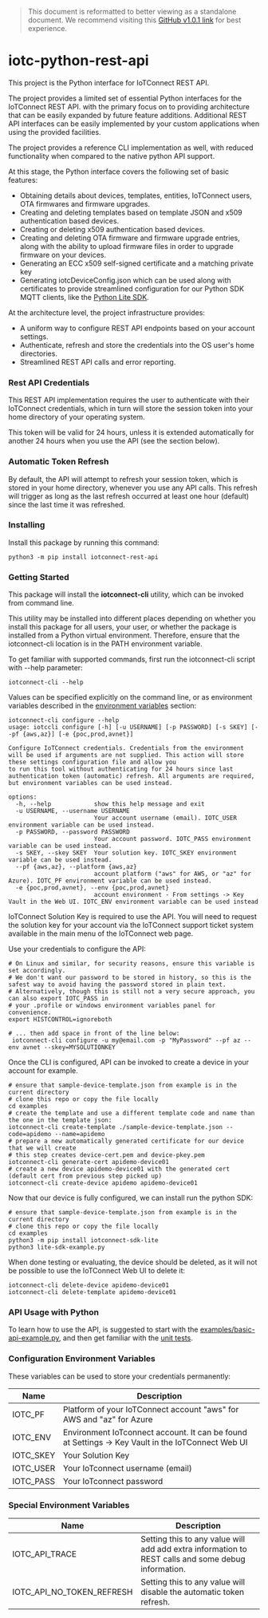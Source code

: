
> This document is reformatted to better viewing as a standalone document.
> We recommend visiting this [GitHub v1.0.1 link](https://github.com/avnet-iotconnect/iotc-python-rest-api/blob/v1.0.1/) for best experience.

# iotc-python-rest-api
This project is the Python interface for IoTConnect REST API.

The project provides a limited set of essential Python interfaces for the IoTConnect REST API.
with the primary focus on to providing architecture that can be easily expanded by future 
feature additions. Additional REST API interfaces can be easily implemented 
by your custom applications when using the provided facilities.

The project provides a reference CLI implementation as well, with reduced
functionality when compared to the native python API support.

At this stage, the Python interface covers the following set of basic features:
* Obtaining details about devices, templates, entities, IoTConnect users, OTA firmwares and firmware upgrades.
* Creating and deleting templates based on template JSON and x509 authentication based devices.
* Creating or deleting x509 authentication based devices.
* Creating and deleting OTA firmware and firmware upgrade entries, along with the ability to upload firmware files
  in order to upgrade firmware on your devices. 
* Generating an ECC x509 self-signed certificate and a matching private key
* Generating iotcDeviceConfig.json which can be used along with certificates
to provide streamlined configuration for our Python SDK MQTT clients, 
like the [Python Lite SDK](https://github.com/avnet-iotconnect/iotc-python-lite-sdk). 

At the architecture level, the project infrastructure provides:
* A uniform way to configure REST API endpoints based on your account settings.
* Authenticate, refresh and store the credentials into the OS user's home directories.
* Streamlined REST API calls and error reporting.


### Rest API Credentials

This REST API implementation requires the user to authenticate with their IoTConnect
credentials, which in turn will store the session token into your 
home directory of your operating system. 

This token will be valid for 24 hours, unless it is extended automatically
for another 24 hours when you use the API (see the section below).


### Automatic Token Refresh

By default, the API will attempt to refresh your session token, which is stored in your 
home directory, whenever you use any API calls. This refresh will trigger as long as the 
last refresh occurred at least one hour (default) since the last time it was refreshed.


### Installing

Install this package by running this command:

```shell
python3 -m pip install iotconnect-rest-api
```


### Getting Started

This package will install the **iotconnect-cli** utility, which can be invoked from command line.

This utility may be installed into different places depending on whether you install this package for all users, 
your user, or whether the package is installed from a Python virtual environment.
Therefore, ensure that the iotconnect-cli location is in the PATH environment variable.

To get familiar with supported commands, first run the iotconnect-cli script with --help parameter:

```shell
iotconnect-cli --help
```

Values can be specified explicitly on the command line, or as environment variables 
described in the [environment variables](https://github.com/avnet-iotconnect/iotc-python-rest-api/blob/v1.0.1/#configuration-environment-variables) section:

```shell
iotconnect-cli configure --help
usage: iotccli configure [-h] [-u USERNAME] [-p PASSWORD] [-s SKEY] [--pf {aws,az}] [-e {poc,prod,avnet}]

Configure IoTConnect credentials. Credentials from the environment will be used if arguments are not supplied. This action will store these settings configuration file and allow you
to run this tool without authenticating for 24 hours since last authentication token (automatic) refresh. All arguments are required, but environment variables can be used instead.

options:
  -h, --help            show this help message and exit
  -u USERNAME, --username USERNAME
                        Your account username (email). IOTC_USER environment variable can be used instead.
  -p PASSWORD, --password PASSWORD
                        Your account password. IOTC_PASS environment variable can be used instead.
  -s SKEY, --skey SKEY  Your solution key. IOTC_SKEY environment variable can be used instead.
  --pf {aws,az}, --platform {aws,az}
                        account platform ("aws" for AWS, or "az" for Azure). IOTC_PF environment variable can be used instead.
  -e {poc,prod,avnet}, --env {poc,prod,avnet}
                        account environment - From settings -> Key Vault in the Web UI. IOTC_ENV environment variable can be used instead
```

IoTConnect Solution Key is required to use the API. You will need to request the solution key for your account
via the IoTConnect support ticket system available in the main menu of the IoTConnect web page.

Use your credentials to configure the API:

```shell
# On Linux and similar, for security reasons, ensure this variable is set accordingly.
# We don't want our password to be stored in history, so this is the safest way to avoid having the password stored in plain text.
# Alternatively, though this is still not a very secure approach, you can also export IOTC_PASS in 
# your .profile or windows environment variables panel for convenience.
export HISTCONTROL=ignoreboth
 
# ... then add space in front of the line below:
 iotconnect-cli configure -u my@email.com -p "MyPassword" --pf az --env avnet --skey=MYSOLUTIONKEY  
```

Once the CLI is configured, API can be invoked to create a device in your account for example.

```shell
# ensure that sample-device-template.json from example is in the current directory
# clone this repo or copy the file locally
cd examples
# create the template and use a different template code and name than the one in the template json:
iotconnect-cli create-template ./sample-device-template.json --code=apidemo --name=apidemo
# prepare a new automatically generated certificate for our device that we will create
# this step creates device-cert.pem and device-pkey.pem
iotconnect-cli generate-cert apidemo-device01
# create a new device apidemo-device01 with the generated cert (default cert from previous step picked up)
iotconnect-cli create-device apidemo apidemo-device01
```

Now that our device is fully configured, we can install run the python SDK:

```shell
# ensure that sample-device-template.json from example is in the current directory
# clone this repo or copy the file locally
cd examples
python3 -m pip install iotconnect-sdk-lite
python3 lite-sdk-example.py
```

When done testing or evaluating, the device should be deleted, as it will not be possible
to use the IoTConnect Web UI to delete it:

```shell
iotconnect-cli delete-device apidemo-device01
iotconnect-cli delete-template apidemo-device01
```

### API Usage with Python

To learn how to use the API, is suggested to start with the [examples/basic-api-example.py](https://github.com/avnet-iotconnect/iotc-python-rest-api/blob/v1.0.1/examples/basic-api-example.py),
and then get familiar with the [unit tests](https://github.com/avnet-iotconnect/iotc-python-rest-api/blob/v1.0.1/./tests).


### Configuration Environment Variables

These variables can be used to store your credentials permanently:

| Name      | Description                                                                                       |
|-----------|---------------------------------------------------------------------------------------------------|
| IOTC_PF   | Platform of your IoTConnect account "aws" for AWS and "az" for Azure                              |
| IOTC_ENV  | Environment IoTconnect account. It can be found at Settings -> Key Vault in the IoTConnect Web UI |
| IOTC_SKEY | Your Solution Key                                                                                 |
| IOTC_USER | Your IoTconnect username (email)                                                                  |
| IOTC_PASS | Your IoTconnect password                                                                          |


### Special Environment Variables 

| Name                      | Description                                                                                        |
|---------------------------|----------------------------------------------------------------------------------------------------|
| IOTC_API_TRACE            | Setting this to any value will add add extra information to REST calls and some debug information. |
| IOTC_API_NO_TOKEN_REFRESH | Setting this to any value will disable the automatic token refresh.                                |
